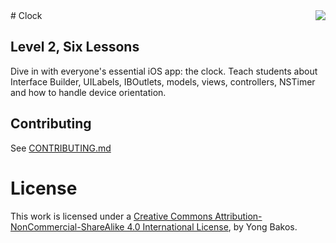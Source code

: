 <img align="right" src="https://raw.github.com/SwiftEducation/Clock/master/Clock/Images.xcassets/AppIcon.appiconset/Icon-Spotlight-40@2x.png" />
# Clock

## Level 2, Six Lessons

Dive in with everyone's essential iOS app: the clock. Teach students about Interface Builder, UILabels, IBOutlets, models, views, controllers, NSTimer and how to handle device orientation.

## Contributing

See [CONTRIBUTING.md](CONTRIBUTING.md)

# License

This work is licensed under a [Creative Commons Attribution-NonCommercial-ShareAlike 4.0 International License](https://creativecommons.org/licenses/by-nc-sa/4.0/), by Yong Bakos.
